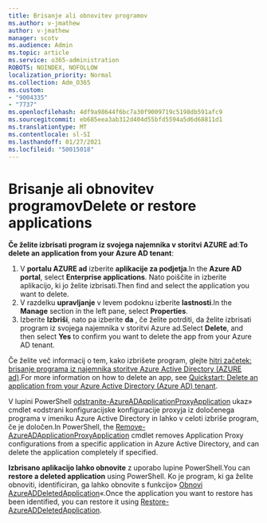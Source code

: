 ```yaml
---
title: Brisanje ali obnovitev programov
ms.author: v-jmathew
author: v-jmathew
manager: scotv
ms.audience: Admin
ms.topic: article
ms.service: o365-administration
ROBOTS: NOINDEX, NOFOLLOW
localization_priority: Normal
ms.collection: Adm_O365
ms.custom:
- "9004335"
- "7737"
ms.openlocfilehash: 4df9a98644f6bc7a30f9009719c5198db591afc9
ms.sourcegitcommit: eb685eea3ab312d404d55bfd5594a5d6d68811d1
ms.translationtype: MT
ms.contentlocale: sl-SI
ms.lasthandoff: 01/27/2021
ms.locfileid: "50015018"
---
```

# <a name="delete-or-restore-applications"></a><span data-ttu-id="1f8b1-102">Brisanje ali obnovitev programov</span><span class="sxs-lookup"><span data-stu-id="1f8b1-102">Delete or restore applications</span></span>

<span data-ttu-id="1f8b1-103">**Če želite izbrisati program iz svojega najemnika v storitvi AZURE ad**:</span><span class="sxs-lookup"><span data-stu-id="1f8b1-103">**To delete an application from your Azure AD tenant**:</span></span>

1. <span data-ttu-id="1f8b1-104">V **portalu AZURE ad** izberite **aplikacije za podjetja**.</span><span class="sxs-lookup"><span data-stu-id="1f8b1-104">In the **Azure AD portal**, select **Enterprise applications**.</span></span> <span data-ttu-id="1f8b1-105">Nato poiščite in izberite aplikacijo, ki jo želite izbrisati.</span><span class="sxs-lookup"><span data-stu-id="1f8b1-105">Then find and select the application you want to delete.</span></span>
2. <span data-ttu-id="1f8b1-106">V razdelku **upravljanje** v levem podoknu izberite **lastnosti**.</span><span class="sxs-lookup"><span data-stu-id="1f8b1-106">In the **Manage** section in the left pane, select **Properties**.</span></span>
3. <span data-ttu-id="1f8b1-107">Izberite **Izbriši**, nato pa izberite **da** , če želite potrditi, da želite izbrisati program iz svojega najemnika v storitvi Azure ad.</span><span class="sxs-lookup"><span data-stu-id="1f8b1-107">Select **Delete**, and then select **Yes** to confirm you want to delete the app from your Azure AD tenant.</span></span>

<span data-ttu-id="1f8b1-108">Če želite več informacij o tem, kako izbrišete program, glejte [hitri začetek: brisanje programa iz najemnika storitve Azure Active Directory (AZURE ad)](https://docs.microsoft.com/azure/active-directory/manage-apps/delete-application-portal#delete-an-application-from-your-azure-ad-tenant).</span><span class="sxs-lookup"><span data-stu-id="1f8b1-108">For more information on how to delete an app, see [Quickstart: Delete an application from your Azure Active Directory (Azure AD) tenant](https://docs.microsoft.com/azure/active-directory/manage-apps/delete-application-portal#delete-an-application-from-your-azure-ad-tenant).</span></span>

<span data-ttu-id="1f8b1-109">V lupini PowerShell [odstranite-AzureADApplicationProxyApplication](https://docs.microsoft.com/powershell/module/azuread/remove-azureadapplicationproxyapplication) ukaz» cmdlet «odstrani konfiguracijske konfiguracije proxyja iz določenega programa v imeniku Azure Active Directory in lahko v celoti izbriše program, če je določen.</span><span class="sxs-lookup"><span data-stu-id="1f8b1-109">In PowerShell, the [Remove-AzureADApplicationProxyApplication](https://docs.microsoft.com/powershell/module/azuread/remove-azureadapplicationproxyapplication) cmdlet removes Application Proxy configurations from a specific application in Azure Active Directory, and can delete the application completely if specified.</span></span>

<span data-ttu-id="1f8b1-110">**Izbrisano aplikacijo lahko obnovite** z uporabo lupine PowerShell.</span><span class="sxs-lookup"><span data-stu-id="1f8b1-110">You can **restore a deleted application** using PowerShell.</span></span> <span data-ttu-id="1f8b1-111">Ko je program, ki ga želite obnoviti, identificiran, ga lahko obnovite s funkcijo» [Obnovi AzureADDeletedApplication](https://docs.microsoft.com/powershell/module/azuread/restore-azureaddeletedapplication)«.</span><span class="sxs-lookup"><span data-stu-id="1f8b1-111">Once the application you want to restore has been identified, you can restore it using [Restore-AzureADDeletedApplication](https://docs.microsoft.com/powershell/module/azuread/restore-azureaddeletedapplication).</span></span>

